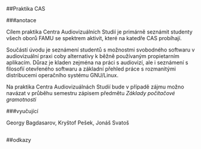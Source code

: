 ##Praktika CAS

###anotace

Cílem praktika Centra Audiovizuálních Studií je primárně seznámit studenty všech oborů FAMU se spektrem aktivit, které na katedře CAS probíhají.

Součástí úvodu je seznámení studentů s možnostmi svobodného softwaru v audiovizuální praxi coby alternativy k běžně používaným propietarním aplikacím. Důraz je kladen zejména na práci s audiovizí, ale i seznámení s filosofií otevřeného softwaru a základní přehled práce s rozmanitými distribucemi operačního systému GNU/Linux.   


Na praktika Centra Audiovizuálnách Studií bude v případě zájmu možno navázat v průběhu semestru zápisem předmětu *Základy počítačové gramotnosti* 

###vyučující

Georgy Bagdasarov, Kryštof Pešek, Jonáš Svatoš


##



##odkazy

